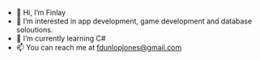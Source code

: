 - 👋 Hi, I’m Finlay 
- 👀 I’m interested in app development, game development and database soloutions.
- 🌱 I’m currently learning C#
- 📫 You can reach me at fdunlopjones@gmail.com

<!---
FDJ0nes/FDJ0nes is a ✨ special ✨ repository because its `README.md` (this file) appears on your GitHub profile.
You can click the Preview link to take a look at your changes.
--->
